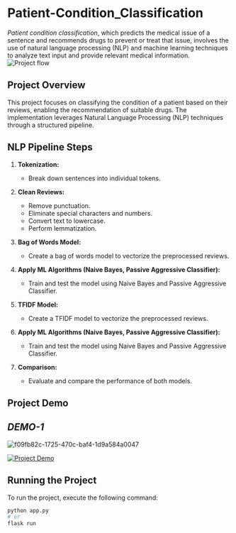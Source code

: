 # Patient-Condition_Classification
*Patient condition classification*, which predicts the medical issue of a sentence and recommends drugs to prevent or treat that issue, involves the use of natural language processing (NLP) and machine learning techniques to analyze text input and provide relevant medical information. 
![Project flow](https://github.com/m-rishab/Patient-Condition_Classification/assets/113618652/b55a1e1b-43bc-4cde-a7ab-b5dbc05b9e37)

## Project Overview

This project focuses on classifying the condition of a patient based on their reviews, enabling the recommendation of suitable drugs. The implementation leverages Natural Language Processing (NLP) techniques through a structured pipeline.

## NLP Pipeline Steps

1. **Tokenization:**
   - Break down sentences into individual tokens.

2. **Clean Reviews:**
   - Remove punctuation.
   - Eliminate special characters and numbers.
   - Convert text to lowercase.
   - Perform lemmatization.

3. **Bag of Words Model:**
   - Create a bag of words model to vectorize the preprocessed reviews.

4. **Apply ML Algorithms (Naive Bayes, Passive Aggressive Classifier):**
   - Train and test the model using Naive Bayes and Passive Aggressive Classifier.

5. **TFIDF Model:**
   - Create a TFIDF model to vectorize the preprocessed reviews.

6. **Apply ML Algorithms (Naive Bayes, Passive Aggressive Classifier):**
   - Train and test the model using Naive Bayes and Passive Aggressive Classifier.

7. **Comparison:**
   - Evaluate and compare the performance of both models.

## Project Demo
## *DEMO-1*
![f09fb82c-1725-470c-baf4-1d9a584a0047](https://github.com/m-rishab/Patient-Condition_Classification/assets/113618652/0e13d667-fd4a-468d-947a-a82dd4476819)



[![Project Demo](https://example.com/path/to/your/demo.gif)](https://example.com/path/to/your/demo.gif)

## Running the Project

To run the project, execute the following command:

```bash
python app.py
# or
flask run
